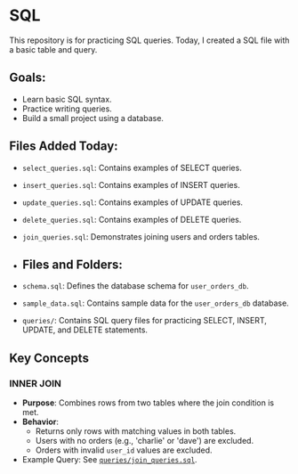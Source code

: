 # SQL
This repository is for practicing SQL queries. Today, I created a SQL file with a basic table and query.

## Goals:
- Learn basic SQL syntax.
- Practice writing queries.
- Build a small project using a database.

## Files Added Today:
- `select_queries.sql`: Contains examples of SELECT queries.
- `insert_queries.sql`: Contains examples of INSERT queries.
- `update_queries.sql`: Contains examples of UPDATE queries.
- `delete_queries.sql`: Contains examples of DELETE queries.
- `join_queries.sql`: Demonstrates joining users and orders tables.

- ## Files and Folders:
- `schema.sql`: Defines the database schema for `user_orders_db`.
- `sample_data.sql`: Contains sample data for the `user_orders_db` database.
- `queries/`: Contains SQL query files for practicing SELECT, INSERT, UPDATE, and DELETE statements.

## Key Concepts

### INNER JOIN
- **Purpose**: Combines rows from two tables where the join condition is met.
- **Behavior**:
  - Returns only rows with matching values in both tables.
  - Users with no orders (e.g., 'charlie' or 'dave') are excluded.
  - Orders with invalid `user_id` values are excluded.
- Example Query: See [`queries/join_queries.sql`](queries/join_queries.sql).
